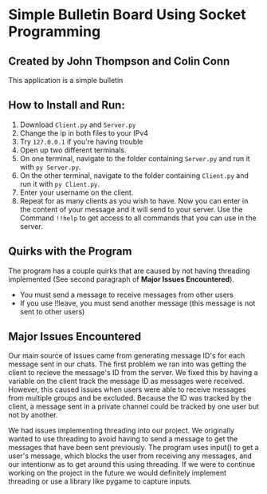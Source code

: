 # Simple Bulletin Board Using Socket Programming

## Created by John Thompson and Colin Conn

This application is a simple bulletin

## How to Install and Run:
1. Download `Client.py` and `Server.py`
2. Change the ip in both files to your IPv4
  1. Try `127.0.0.1` if you're having trouble
3. Open up two different terminals.
4. On one terminal, navigate to the folder containing `Server.py` and run it with `py Server.py`.
5. On the other terminal, navigate to the folder containing `Client.py` and run it with `py Client.py`.
6. Enter your username on the client.
7. Repeat for as many clients as you wish to have.
Now you can enter in the content of your message and it will send to your server. Use the Command `!!help` to get access to all commands that you can use in the server.

## Quirks with the Program
The program has a couple quirks that are caused by not having threading implemented (See second paragraph of **Major Issues Encountered**).
- You must send a message to receive messages from other users
- If you use !!leave, you must send another message (this message is not sent to other users)


## Major Issues Encountered

Our main source of issues came from generating message ID's for each message sent in our chats. The first problem we ran into was getting the client to recieve the message's ID from the server. We fixed this by having a variable on the client track the message ID as messages were received. However, this caused issues when users were able to receive messages from multiple groups and be excluded. Because the ID was tracked by the client, a message sent in a private channel could be tracked by one user but not by another.

We had issues implementing threading into our project. We originally wanted to use threading to avoid having to send a message to get the messages that have been sent previously. The program uses input() to get a user's message, which blocks the user from receiving any messages, and our intentionw as to get around this using threading. If we were to continue working on the project in the future we would definitely implement threading or use a library like pygame to capture inputs.

